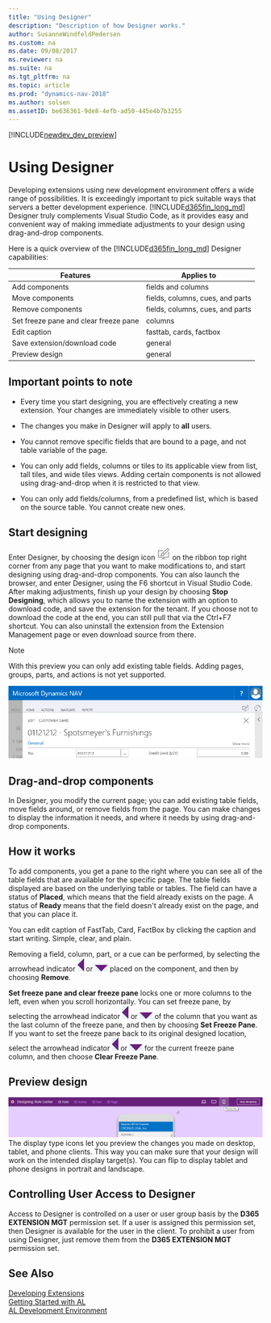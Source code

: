 ```yaml
---
title: "Using Designer"
description: "Description of how Designer works."
author: SusanneWindfeldPedersen
ms.custom: na
ms.date: 09/08/2017
ms.reviewer: na
ms.suite: na
ms.tgt_pltfrm: na
ms.topic: article
ms.prod: "dynamics-nav-2018"
ms.author: solsen
ms.assetID: be636361-9de8-4efb-ad50-445e4b7b3255
---
```


[!INCLUDE[newdev_dev_preview](includes/newdev_dev_preview.md)]

# Using Designer

Developing extensions using new development environment offers a wide range of possibilities. It is exceedingly important to pick suitable ways that servers a better development experience. [!INCLUDE[d365fin_long_md](includes/d365fin_long_md.md)] Designer truly complements Visual Studio Code, as it provides easy and convenient way of making immediate adjustments to your design using drag-and-drop components.  

Here is a quick overview of the [!INCLUDE[d365fin_long_md](includes/d365fin_long_md.md)] Designer capabilities: 

|Features                           |Applies to                       | 
|-----------------------------------|---------------------------------|
|Add components                     |fields and columns               |
|Move components                    |fields, columns, cues, and parts |
|Remove components                  |fields, columns, cues, and parts |
|Set freeze pane and clear freeze pane |columns                       |
|Edit caption                       |fasttab, cards, factbox          |
|Save extension/download code       |general                          |
|Preview design                     |general                          |


## Important points to note

- Every time you start designing, you are effectively creating a new extension. Your changes are immediately visible to other users.

- The changes you make in Designer will apply to **all** users.

- You cannot remove specific fields that are bound to a page, and not table variable of the page.

- You can only add fields, columns or tiles to its applicable view from list, tall tiles, and wide tiles views. Adding certain components is not allowed using drag-and-drop when it is restricted to that view.

- You can only add fields/columns, from a predefined list, which is based on the source table. You cannot create new ones.  

## Start designing

Enter Designer, by choosing the design icon ![design icon](media/design_icon.png) on the ribbon top right corner from any page that you want to make modifications to, and start designing using drag-and-drop components. You can also launch the browser, and enter Designer, using the F6 shortcut in Visual Studio Code. After making adjustments, finish up your design by choosing **Stop Designing**, which allows you to name the extension with an option to download code, and save the extension for the tenant. If you choose not to download the code at the end, you can still pull that via the Ctrl+F7 shortcut. You can also uninstall the extension from the Extension Management page or even download source from there. 

> [!NOTE]  
> With this preview you can only add existing table fields. Adding pages, groups, parts, and actions is not yet supported.

![Design](media/start-design.gif) 

## Drag-and-drop components

In Designer, you modify the current page; you can add existing table fields, move fields around, or remove fields from the page. You can make changes to display the information it needs, and where it needs by using drag-and-drop components. 

## How it works
To add components, you get a pane to the right where you can see all of the table fields that are available for the specific page. The table fields displayed are based on the underlying table or tables. The field can have a status of **Placed**, which means that the field already exists on the page. A status of **Ready** means that the field doesn't already exist on the page, and that you can place it. 

You can edit caption of FastTab, Card, FactBox by clicking the caption and start writing. Simple, clear, and plain.

Removing a field, column, part, or a cue can be performed, by selecting the arrowhead indicator ![arrowhead indicator left](media/designer_arrow_left.png) or ![arrowhead indicator down](media/designer_arrow_down.png) placed on the component, and then by choosing **Remove**. 

**Set freeze pane and clear freeze pane** locks one or more columns to the left, even when you scroll horizontally. You can set freeze pane, by selecting the arrowhead indicator ![arrowhead indicator left](media/designer_arrow_left.png) or ![arrowhead indicator down](media/designer_arrow_down.png) of the column that you want as the last column of the freeze pane, and then by choosing **Set Freeze Pane**. If you want to set the freeze pane back to its original designed location, select the arrowhead indicator ![arrowhead indicator left](media/designer_arrow_left.png) or ![arrowhead indicator down](media/designer_arrow_down.png) for the current freeze pane column, and then choose **Clear Freeze Pane**.

## Preview design

![Display options](media/display_options.png)  
The display type icons let you preview the changes you made on desktop, tablet, and phone clients. This way you can make sure that your design will work on the intended display target(s). You can flip to display tablet and phone designs in portrait and landscape. 

## Controlling User Access to Designer
Access to Designer is controlled on a user or user group basis by the **D365 EXTENSION MGT** permission set. If a user is assigned this permission set, then Designer is available for the user in the client. To prohibit a user from using Designer, just remove them from the **D365 EXTENSION MGT** permission set.

## See Also
[Developing Extensions](devenv-dev-overview.md)  
[Getting Started with AL](devenv-get-started.md)  
[AL Development Environment](devenv-reference-overview.md)
